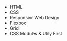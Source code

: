
<ul>
  <li>HTML</li>
  <li>CSS</li>
  <li>Responsive Web Design</li>
  <li>Flexbox</li>
  <li>Grid</li>
  <li>CSS Modules & Utily First</li>
</ul>



